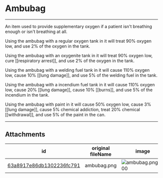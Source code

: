 # Ambubag

 

---

An item used to provide supplementary oxygen if a patient isn't breathing enough or isn't breathing at all. 

Using the ambubag with a regular oxygen tank in it will treat 90% oxygen low, and use 2% of the oxygen in the tank. 

Using the ambubag with an oxygenite tank in it will treat 90% oxygen low, cure [[respiratory arrest]], and use 2% of the oxygen in the tank. 

Using the ambubag with a welding fuel tank in it will cause 110% oxygen low, cause 10% [[lung damage]], and use 5% of the welding fuel in the tank. 

Using the ambubag with a incendium fuel tank in it will cause 110% oxygen low, cause 20% [[lung damage]], cause 10% [[burns]], and use 5% of the incendium in the tank. 

Using the ambubag with paint in it will cause 50% oxygen low, cause 3% [[lung damage]], cause 5% chemical addiction, treat 20% chemical [[withdrawal]], and use 5% of the paint in the can. 

---

## Attachments

id | original fileName | image
---|---|---
[63a8917e86db1302236fc791](63a8917e86db1302236fc791.png) | ambubag.png | ![ambubag.png\|200](63a8917e86db1302236fc791.png)